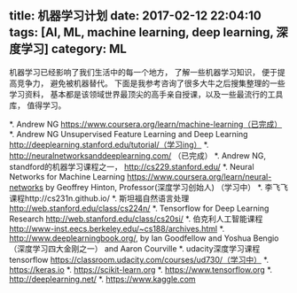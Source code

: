 title: 机器学习计划
date: 2017-02-12 22:04:10
tags: [AI, ML, machine learning, deep learning, 深度学习]
category: ML
---

机器学习已经影响了我们生活中的每一个地方， 了解一些机器学习知识， 便于提高竞争力， 避免被机器替代。
下面是我参考咨询了很多大牛之后搜集整理的一些学习资料， 基本都是该领域世界最顶尖的高手亲自授课，以及一些最流行的工具库， 值得学习。

<!-- more -->
*. Andrew NG https://www.coursera.org/learn/machine-learning（已完成）
*. Andrew NG Unsupervised Feature Learning and Deep Learning http://deeplearning.stanford.edu/tutorial/（学习ing）
*. http://neuralnetworksanddeeplearning.com/ （已完成）
*. Andrew NG, standford的机器学习课程之一， http://cs229.stanford.edu/
*. Neural Networks for Machine Learning https://www.coursera.org/learn/neural-networks by Geoffrey Hinton, Professor(深度学习创始人) （学习中）
*. 李飞飞课程http://cs231n.github.io/
*. 斯坦福自然语言处理 http://web.stanford.edu/class/cs224n/
*. Tensorflow for Deep Learning Research http://web.stanford.edu/class/cs20si/
*. 伯克利人工智能课程 http://www-inst.eecs.berkeley.edu/~cs188/archives.html
*. http://www.deeplearningbook.org/, by Ian Goodfellow and Yoshua Bengio（深度学习四大金刚之一） and Aaron Courville
*. udacity深度学习课程tensorflow https://classroom.udacity.com/courses/ud730/（学习中）
*. https://keras.io
*. https://scikit-learn.org
*. https://www.tensorflow.org
*. http://deeplearning.net/
*. https://www.kaggle.com